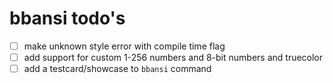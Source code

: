 # bbansi todo's

- [ ] make unknown style error with compile time flag
- [ ] add support for custom 1-256 numbers and 8-bit numbers and truecolor
- [ ] add a testcard/showcase to `bbansi` command

<!-- generated with <3 by daylinmorgan/todo -->
